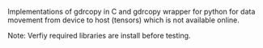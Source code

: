 Implementations of gdrcopy in C and gdrcopy wrapper for python for data movement from device to host (tensors) which is not available online.

Note: Verfiy required libraries are install before testing.
